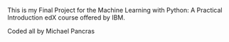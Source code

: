 This is my Final Project for the Machine Learning with Python: A Practical Introduction edX course offered by IBM. 

Coded all by Michael Pancras
